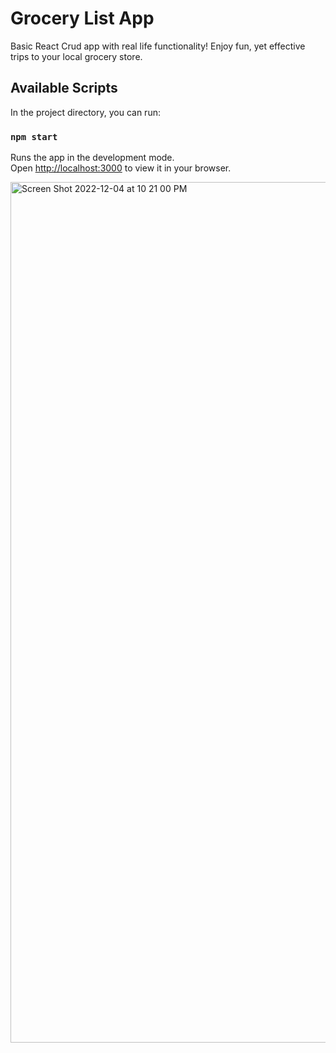 # Grocery List App

Basic React Crud app with real life functionality! Enjoy fun, yet effective trips to your local grocery store.

## Available Scripts

In the project directory, you can run:

### `npm start`

Runs the app in the development mode.\
Open [http://localhost:3000](http://localhost:3000) to view it in your browser.


<img width="1377" alt="Screen Shot 2022-12-04 at 10 21 00 PM" src="https://user-images.githubusercontent.com/84606723/205563260-7b1235db-e892-4d32-b733-ac7cde286872.png">
